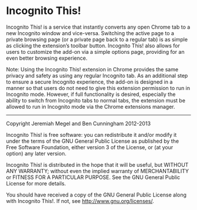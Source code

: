 Incognito This!
======

Incognito This! is a service that instantly converts any open Chrome tab to a new Incognito window and vice-versa. Switching the active page to a private browsing page (or a private page back to a regular tab) is as simple as clicking the extension’s toolbar button. Incognito This! also allows for users to customize the add-on via a simple options page, providing for an even better browsing experience.

Note:
Using the Incognito This! extension in Chrome provides the same privacy and safety as using any regular Incognito tab. As an additional step to ensure a secure Incognito experience, the add-on is designed in a manner so that users do not need to give this extension permission to run in Incognito mode. However, if full functionality is desired, especially the ability to switch from Incognito tabs to normal tabs, the extension must be allowed to run in Incognito mode via the Chrome extensions manager.

------

Copyright Jeremiah Megel and Ben Cunningham 2012-2013

Incognito This! is free software: you can redistribute it and/or modify
it under the terms of the GNU General Public License as published by
the Free Software Foundation, either version 3 of the License, or
(at your option) any later version.

Incognito This! is distributed in the hope that it will be useful,
but WITHOUT ANY WARRANTY; without even the implied warranty of
MERCHANTABILITY or FITNESS FOR A PARTICULAR PURPOSE.  See the
GNU General Public License for more details.

You should have received a copy of the GNU General Public License
along with Incognito This!. If not, see <http://www.gnu.org/licenses/>.